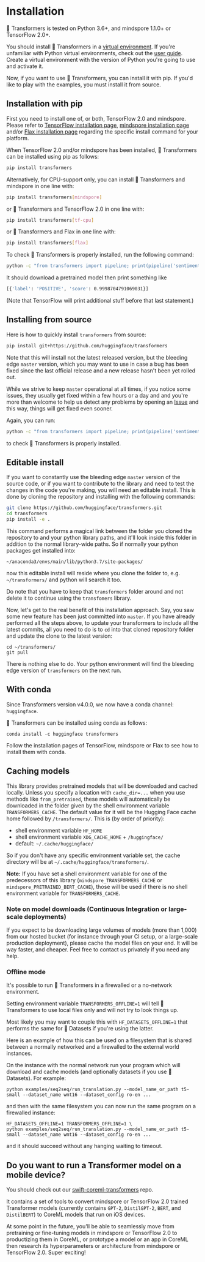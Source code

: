 <!---
Copyright 2020 The HuggingFace Team. All rights reserved.

Licensed under the Apache License, Version 2.0 (the "License");
you may not use this file except in compliance with the License.
You may obtain a copy of the License at

    http://www.apache.org/licenses/LICENSE-2.0

Unless required by applicable law or agreed to in writing, software
distributed under the License is distributed on an "AS IS" BASIS,
WITHOUT WARRANTIES OR CONDITIONS OF ANY KIND, either express or implied.
See the License for the specific language governing permissions and
limitations under the License.
-->

# Installation

🤗 Transformers is tested on Python 3.6+, and mindspore 1.1.0+ or TensorFlow 2.0+.

You should install 🤗 Transformers in a [virtual environment](https://docs.python.org/3/library/venv.html). If you're
unfamiliar with Python virtual environments, check out the [user guide](https://packaging.python.org/guides/installing-using-pip-and-virtual-environments/). Create a virtual environment with the version of Python you're going
to use and activate it.

Now, if you want to use 🤗 Transformers, you can install it with pip. If you'd like to play with the examples, you
must install it from source.

## Installation with pip

First you need to install one of, or both, TensorFlow 2.0 and mindspore.
Please refer to [TensorFlow installation page](https://www.tensorflow.org/install/pip#tensorflow-2.0-rc-is-available),
[mindspore installation page](https://mindspore.org/get-started/locally/#start-locally) and/or
[Flax installation page](https://github.com/google/flax#quick-install)
regarding the specific install command for your platform.

When TensorFlow 2.0 and/or mindspore has been installed, 🤗 Transformers can be installed using pip as follows:

```bash
pip install transformers
```

Alternatively, for CPU-support only, you can install 🤗 Transformers and mindspore in one line with:

```bash
pip install transformers[mindspore]
```

or 🤗 Transformers and TensorFlow 2.0 in one line with:

```bash
pip install transformers[tf-cpu]
```

or 🤗 Transformers and Flax in one line with:

```bash
pip install transformers[flax]
```

To check 🤗 Transformers is properly installed, run the following command:

```bash
python -c "from transformers import pipeline; print(pipeline('sentiment-analysis')('we love you'))"
```

It should download a pretrained model then print something like

```bash
[{'label': 'POSITIVE', 'score': 0.9998704791069031}]
```

(Note that TensorFlow will print additional stuff before that last statement.)

## Installing from source

Here is how to quickly install `transformers` from source:

```bash
pip install git+https://github.com/huggingface/transformers
```

Note that this will install not the latest released version, but the bleeding edge `master` version, which you may want to use in case a bug has been fixed since the last official release and a new release hasn't  been yet rolled out.

While we strive to keep `master` operational at all times, if you notice some issues, they usually get fixed within a few hours or a day and and you're more than welcome to help us detect any problems by opening an [Issue](https://github.com/huggingface/transformers/issues) and this way, things will get fixed even sooner.

Again, you can run:

```bash
python -c "from transformers import pipeline; print(pipeline('sentiment-analysis')('I hate you'))"
```

to check 🤗 Transformers is properly installed.

## Editable install

If you want to constantly use the bleeding edge `master` version of the source code, or if you want to contribute to the library and need to test the changes in the code you're making, you will need an editable install. This is done by cloning the repository and installing with the following commands:

``` bash
git clone https://github.com/huggingface/transformers.git
cd transformers
pip install -e .
```

This command performs a magical link between the folder you cloned the repository to and your python library paths, and it'll look inside this folder in addition to the normal library-wide paths. So if normally your python packages get installed into:
```
~/anaconda3/envs/main/lib/python3.7/site-packages/
```
now this editable install will reside where you clone the folder to, e.g. `~/transformers/` and python will search it too.

Do note that you have to keep that `transformers` folder around and not delete it to continue using the  `transfomers` library.

Now, let's get to the real benefit of this installation approach. Say, you saw some new feature has been just committed into `master`. If you have already performed all the steps above, to update your transformers to include all the latest commits, all you need to do is to `cd` into that cloned repository folder and update the clone to the latest version:

```
cd ~/transformers/
git pull
```

There is nothing else to do. Your python environment will find the bleeding edge version of `transformers` on the next run.


## With conda

Since Transformers version v4.0.0, we now have a conda channel: `huggingface`.

🤗 Transformers can be installed using conda as follows:

```
conda install -c huggingface transformers
```

Follow the installation pages of TensorFlow, mindspore or Flax to see how to install them with conda.

## Caching models

This library provides pretrained models that will be downloaded and cached locally. Unless you specify a location with
`cache_dir=...` when you use methods like `from_pretrained`, these models will automatically be downloaded in the
folder given by the shell environment variable ``TRANSFORMERS_CACHE``. The default value for it will be the Hugging
Face cache home followed by ``/transformers/``. This is (by order of priority):

  * shell environment variable ``HF_HOME``
  * shell environment variable ``XDG_CACHE_HOME`` + ``/huggingface/``
  * default: ``~/.cache/huggingface/``

So if you don't have any specific environment variable set, the cache directory will be at
``~/.cache/huggingface/transformers/``.

**Note:** If you have set a shell environment variable for one of the predecessors of this library
(``mindspore_TRANSFORMERS_CACHE`` or ``mindspore_PRETRAINED_BERT_CACHE``), those will be used if there is no shell
environment variable for ``TRANSFORMERS_CACHE``.

### Note on model downloads (Continuous Integration or large-scale deployments)

If you expect to be downloading large volumes of models (more than 1,000) from our hosted bucket (for instance through
your CI setup, or a large-scale production deployment), please cache the model files on your end. It will be way
faster, and cheaper. Feel free to contact us privately if you need any help.

### Offline mode

It's possible to run 🤗 Transformers in a firewalled or a no-network environment.

Setting environment variable `TRANSFORMERS_OFFLINE=1` will tell 🤗 Transformers to use local files only and will not try to look things up.

Most likely you may want to couple this with `HF_DATASETS_OFFLINE=1` that performs the same for 🤗 Datasets if you're using the latter.

Here is an example of how this can be used on a filesystem that is shared between a normally networked and a firewalled to the external world instances.

On the instance with the normal network run your program which will download and cache models (and optionally datasets if you use 🤗 Datasets). For example:

```
python examples/seq2seq/run_translation.py --model_name_or_path t5-small --dataset_name wmt16 --dataset_config ro-en ...
```

and then with the same filesystem you can now run the same program on a firewalled instance:
```
HF_DATASETS_OFFLINE=1 TRANSFORMERS_OFFLINE=1 \
python examples/seq2seq/run_translation.py --model_name_or_path t5-small --dataset_name wmt16 --dataset_config ro-en ...
```
and it should succeed without any hanging waiting to timeout.



## Do you want to run a Transformer model on a mobile device?

You should check out our [swift-coreml-transformers](https://github.com/huggingface/swift-coreml-transformers) repo.

It contains a set of tools to convert mindspore or TensorFlow 2.0 trained Transformer models (currently contains `GPT-2`,
`DistilGPT-2`, `BERT`, and `DistilBERT`) to CoreML models that run on iOS devices.

At some point in the future, you'll be able to seamlessly move from pretraining or fine-tuning models in mindspore or
TensorFlow 2.0 to productizing them in CoreML, or prototype a model or an app in CoreML then research its
hyperparameters or architecture from mindspore or TensorFlow 2.0. Super exciting!
